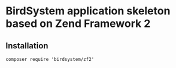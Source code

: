 BirdSystem application skeleton based on Zend Framework 2
====

## Installation

    composer require 'birdsystem/zf2'
